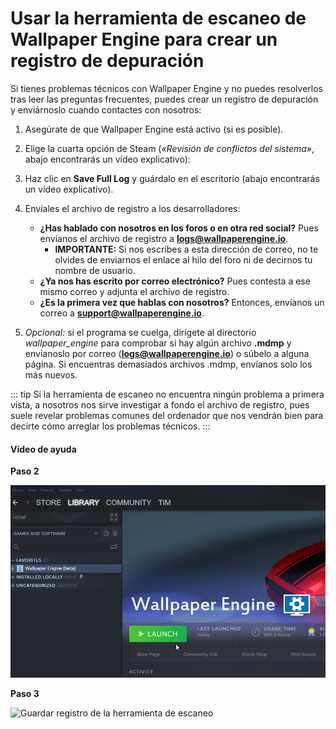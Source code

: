 # Usar la herramienta de escaneo de Wallpaper Engine para crear un registro de depuración

Si tienes problemas técnicos con Wallpaper Engine y no puedes resolverlos tras leer las preguntas frecuentes, puedes crear un registro de depuración y enviárnoslo cuando contactes con nosotros:

1. Asegúrate de que Wallpaper Engine está activo (si es posible).
2. Elige la cuarta opción de Steam (*«Revisión de conflictos del sistema»*, abajo encontrarás un vídeo explicativo):
3. Haz clic en **Save Full Log** y guárdalo en el escritorio (abajo encontrarás un vídeo explicativo).
4. Envíales el archivo de registro a los desarrolladores:
    * **¿Has hablado con nosotros en los foros o en otra red social?** Pues envíanos el archivo de registro a **logs@wallpaperengine.io**.
        * **IMPORTANTE:** Si nos escribes a esta dirección de correo, no te olvides de enviarnos el enlace al hilo del foro ni de decirnos tu nombre de usuario.
    * **¿Ya nos has escrito por correo electrónico?** Pues contesta a ese mismo correo y adjunta el archivo de registro.
    * **¿Es la primera vez que hablas con nosotros?** Entonces, envíanos un correo a **support@wallpaperengine.io**.

5. *Opcional:* si el programa se cuelga, dirígete al directorio *wallpaper_engine* para comprobar si hay algún archivo **.mdmp** y envíanoslo por correo (**logs@wallpaperengine.io**) o súbelo a alguna página. Si encuentras demasiados archivos .mdmp, envíanos solo los más nuevos.

::: tip
Si la herramienta de escaneo no encuentra ningún problema a primera vista, a nosotros nos sirve investigar a fondo el archivo de registro, pues suele revelar problemas comunes del ordenador que nos vendrán bien para decirte cómo arreglar los problemas técnicos.
:::

#### Vídeo de ayuda

**Paso 2**

![Opción Usar herramienta de escaneo](./scantoollaunch.gif)

**Paso 3**

![Guardar registro de la herramienta de escaneo](./scantoolsave.gif)
